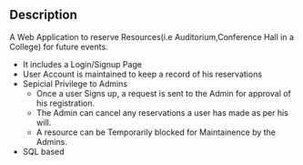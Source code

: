 

## Description

A Web Application to reserve Resources(i.e Auditorium,Conference Hall in a College) for future events.
* It includes a Login/Signup Page
* User Account is maintained to keep a record of his reservations
* Sepicial Privilege to Admins
    * Once a user Signs up, a request is sent to the Admin for approval of his registration.
    * The Admin can cancel any reservations a user has made as per his will.
    * A resource can be Temporarily blocked for Maintainence by the Admins.
* SQL based

